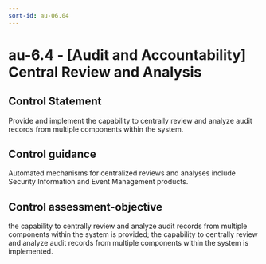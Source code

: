 ```yaml
---
sort-id: au-06.04
---
```


# au-6.4 - \[Audit and Accountability\] Central Review and Analysis

## Control Statement

Provide and implement the capability to centrally review and analyze audit records from multiple components within the system.

## Control guidance

Automated mechanisms for centralized reviews and analyses include Security Information and Event Management products.

## Control assessment-objective

the capability to centrally review and analyze audit records from multiple components within the system is provided;
the capability to centrally review and analyze audit records from multiple components within the system is implemented.
